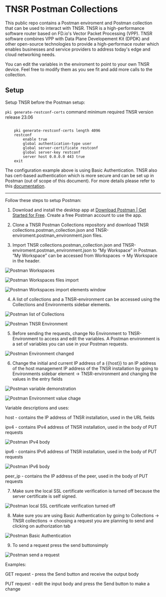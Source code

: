 # TNSR Postman Collections

This public repo contains a Postman enviroment and Postman collection that can be used to interact with TNSR. TNSR is a high-performance software router based on FD.io's Vector Packet Processing (VPP). TNSR software combines VPP with Data Plane Developement Kit (DPDK) and other open-source technologies to provide a high-performace router which enables businesses and service providers to address today's edge and cloud networking needs.

You can edit the variables in the enviroment to point to your own TNSR device. Feel free to modify them as you see fit and add more calls to the collection.

## Setup

Setup TNSR before the Postman setup:

``` pki generate-restconf-certs ``` command minimum required TNSR version release 23.06

```

    pki generate-restconf-certs length 4096
    restconf
        enable true
        global authentication-type user
        global server-certificate restconf
        global server-key restconf
        server host 0.0.0.0 443 true
    exit

```

The configuration example above is using Basic Authentication. TNSR also has cert-based authentication which is more secure and can be set up in Postman (out of scope of this document). For more details please refer to this [documentation](https://docs.netgate.com/tnsr/en/latest/recipes/restconf-pki-nacm/index.html). 

<hr/>

Follow these steps to setup Postman:

1. Download and install the desktop app at [Download Postman | Get Started for Free](https://www.postman.com/downloads/). Create a free Postman account to use the app.

2. Clone a TNSR Postman Collections repository and download TNSR collections.postman_collection.json and TNSR-enviroment.postman_environment.json files. 

3. Import TNSR collections.postman_collection.json and TNSR-enviroment.postman_environment.json to “My Workspace” in Postman. “My Workspace” can be accessed from Workspaces → My Workspace in the header.

![Postman Workspaces](Images/postman_workspaces.png)

![Postman Workspaces files import](Images/postman_workspaces_import.png)

![Postman Workspaces import elements window](Images/postman_workspaces_import_elements.png)

4. A list of collections and a TNSR-environment can be accessed using the Collections and Environments sidebar elements.

![Postman list of Collections](Images/postman_list_collections.png)

![Postman TNSR Environment](Images/postman_TNSR_environment.png)

5. Before sending the requests, change No Environment to TNSR-Environment to access and edit the variables. A Postman environment is a set of variables you can use in your Postman requests. 

![Postman Environment changed](Images/postman_environment_changed.png)

6. Change the initial and current IP address of a {{host}} to an IP address of the host management IP address of the TNSR installation by going to Environments sidebar element → TNSR-environment and changing the values in the entry fields 

![Postman variable demonstration](Images/postman_variable_demonstration.png)

![Postman Environment value chage](Images/postman_environment_value_change.png)

Variable descriptions and uses:

host - contains the IP address of TNSR installation, used in the URL fields

ipv4 - contains IPv4 address of TNSR installation, used in the body of PUT requests

![Postman IPv4 body](Images/postman_ipv4_body.png)

ipv6 - contains IPv6 address of TNSR installation, used in the body of PUT requests

![Postman IPv6 body](Images/postman_ipv6_body.png)

peer_ip - contains the IP address of the peer, used in the body of PUT requests

7. Make sure the local SSL certificate verification is turned off because the server certificate is self signed.

![Postman local SSL certificate verification turned off](Images/postman_ssl_off.png)

8. Make sure you are using Basic Authentication by going to Collections → TNSR collections → choosing a request you are planning to send and clicking on authorization tab

![Postman Basic Authentication](Images/postman_basic_auth.png)

9. To send a request press the send buttonsimply

![Postman send a request](Images/postman_send_request.png)

Examples:

GET request - press the Send button and receive the output body 

PUT request - edit the input body and press the Send button to make a change

